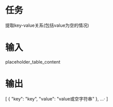 # 任务
提取key-value关系(包括value为空的情况)

# 输入
placeholder_table_content

# 输出
[
  {
    "key": "key",
    "value": "value或空字符串"
  },
  ...·
]
